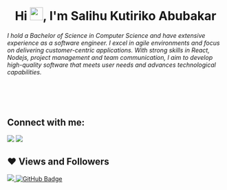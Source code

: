 <h1 align="center">Hi <img src="https://raw.githubusercontent.com/MartinHeinz/MartinHeinz/master/wave.gif" width="30px">, I'm Salihu Kutiriko Abubakar</h1>
<h6 align="start">
I hold a Bachelor of Science in Computer Science and have extensive experience as a software engineer. I excel in agile environments and focus on delivering customer-centric applications. With strong skills in React, Nodejs, project management and team communication, I aim to develop high-quality software that meets user needs and advances technological capabilities.
</h3>

<br/>
<br/>

## Connect with me:
<p align="left">

<a href = "https://www.linkedin.com/in/salihu-abubakar-177086201/"><img src="https://img.icons8.com/fluent/48/000000/linkedin.png"/></a>
<a href = "https://twitter.com/SAkutiriko"><img src="https://img.icons8.com/fluent/48/000000/twitter.png"/></a>

</p>

## ❤ Views and Followers
<a href="https://github.com/Meghna-DAS/github-profile-views-counter">
    <img src="https://komarev.com/ghpvc/?username=salihuabubakar">
</a>
<a href="https://github.com/salihuabubakar?tab=followers"><img src="https://img.shields.io/github/followers/salihuabubakar?label=Followers&style=social" alt="GitHub Badge"></a>
